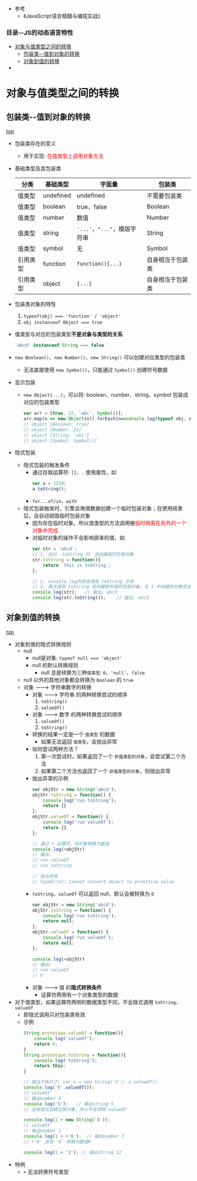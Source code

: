 <span id="catalog"></span>
- 参考
    - 《JavaScript语言精髓与编程实战》

### 目录--JS的动态语言特性
- [对象与值类型之间的转换](#对象与值类型之间的转换)
    - [包装类--值到对象的转换](#包装类--值到对象的转换)
    - [对象到值的转换](#对象到值的转换)
- [](#)

# 对象与值类型之间的转换
## 包装类--值到对象的转换
[top](#catalog)
- 包装类存在的意义
    - 用于实现: <span style='color:red'>在值类型上调用对象方法</span>

- 基础类型及其包装类

    |分类|基础类型|字面量|包装类|
    |-|-|-|-|
    |值类型|undefined|undefined|不需要包装类|
    |值类型|boolean|true，false|Boolean|
    |值类型|number|数值|Number|
    |值类型|string|`'...'`，`"..."`，模版字符串|String|
    |值类型|symbol|无|Symbol|
    |引用类型|function|`function(){...}`|自身相当于包装类|
    |引用类型|object|`{...}`|自身相当于包装类|

- 包装类对象的特性
    1. `typeof(obj) === 'function' / 'object'`
    2. `obj instanceof Object === true`

- 值类型与对应的包装类型**不是对象与类型的关系**
    ```js
    'abcd' instanceof String === false
    ```

- `new Boolean()`、`new Number()`、`new String()` 可以创建对应类型的包装类
    - 无法直接使用 `new Symbol()`，只能通过 `Symbol()` 创建符号数据
- 显示包装
    - `new Object(...)`，可以将: boolean、number、string、symbol 包装成对应的包装类型
        ```js
        var arr = [true, 22, 'abc', Symbol()];
        arr.map(n => new Object(n)).forEach(n=>console.log(typeof obj, obj));
        // object [Boolean: true]
        // object [Number: 22]
        // object [String: 'abc']
        // object [Symbol: Symbol()]
        ```

- 隐式包装
    - 隐式包装的触发条件
        - 通过存取运算符: `[]`、`.` 使用属性，如
            ```js
            var a = 1234;
            a.toString();
            ```
        - `for...of/in`、`with`
    - 隐式包装触发时，引擎会用值数据创建一个临时包装对象；在使用结束后，会自动销毁临时包装对象
        - 因为存在临时对象，所以值类型的方法调用被<span style='color:red'>临时隔离在另外的一个对象中完成</span>
        - 对临时对象的操作不会影响原来的值，如
            ```js
            var str = 'abcd';
            // 1. 执行 .toString 时，会创建临时包装对象
            str.toString = function(){
                return `this is toString`;
            };

            // 2. console.log内部会调用 toString 方法
            // 3. 再次调用 toString 会创建新的临时包装对象，与 1 中创建的对象完全无关
            console.log(str);   // 输出: abcd
            console.log(str.toString());    // 输出: abcd
            ```

## 对象到值的转换
[top](#catalog)
- 对象到值的隐式转换规则
    - null
        - null是对象: `typeof null === 'object'`
        - null 的默认转换规则
            - null 总是转换为三种`值类型`: `0`、`'null'`、`false`
    - null 以外的其他对象都会转换为 `Boolean` 的 `true`
    - 对象 ---> 字符串数字的转换
        - 对象 ---> 字符串 的两种转换尝试的顺序
            1. `toString()`
            2. `valueOf()`
        - 对象 ---> 数字 的两种转换尝试的顺序
            1. `valueOf()`
            2. `toString()`
        - 转换的结果一定是一个 `值类型` 的数据
            - 如果无法返回 `值类型`，会抛出异常
        - 如何尝试两种方法？
            1. 第一次尝试时，如果返回了一个 `非值类型的对象`，会尝试第二个方法
            2. 如果第二个方法也返回了一个 `非值类型的对象`，则抛出异常
        - 抛出异常的示例
            ```js
            var objStr = new String('abcd');
            objStr.toString = function() {
                console.log('run toString');
                return {}
            };
            objStr.valueOf = function() {
                console.log('run valueOf');
                return {}
            };

            // 通过 + 运算符，将对象转换为数值
            console.log(+objStr)
            // 输出:
            // run valueOf
            // run toString

            // 抛出异常
            // TypeError: Cannot convert object to primitive value
            ```
        - `toString`、`valueOf` 可以返回 null，默认会被转换为 `0`
            ```js
            var objStr = new String('abcd');
            objStr.toString = function() {
                console.log('run toString');
                return null;
            };
            objStr.valueOf = function() {
                console.log('run valueOf');
                return null;
            };

            console.log(+objStr)
            // 输出:
            // run valueOf
            // 0
            ```
        - 对象 ---> 值 的**隐式转换条件**
            - 运算符两侧有一个对象类型的数据
- 对于值类型，如果运算符两侧的数据类型不同，不会隐式调用 `toString`、`valueOf`
    - 即隐式调用只对包装类有效
    - 示例
        ```js
        String.prototype.valueOf = function(){
            console.log('valueOf');
            return 0;
        }
        String.prototype.toString = function(){
            console.log('toString');
            return this;
        }

        // 相当于执行了: var x = new String('5'); x.valueOf()
        console.log('5'.valueOf()); 
        // valueOf
        // 输出number 0
        console.log('5');   // 输出string 5
        // 没有隐式创建包装对象，所以不会调用 valueOf

        console.log(1 + new String('6'));
        // valueOf
        // 输出number 1
        console.log(1 + +'6');  // 输出number 7
        // +'6' 会将 '6' 转换为数值6 

        console.log(1 + '2'); // 输出string 12
        ```
- 特例
    - `+` 无法转换符号类型
